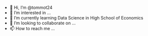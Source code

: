 - 👋 Hi, I’m @tommot24
- 👀 I’m interested in ...
- 🌱 I’m currently learning Data Science in High School of Economics
- 💞️ I’m looking to collaborate on ...
- 📫 How to reach me ...

<!---
tommot24/tommot24 is a ✨ special ✨ repository because its `README.md` (this file) appears on your GitHub profile.
You can click the Preview link to take a look at your changes.
--->
